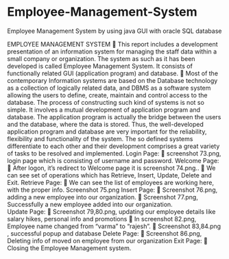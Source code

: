 # Employee-Management-System
Employee Management System by using java GUI with oracle SQL database

EMPLOYEE MANAGEMENT SYSTEM
	This report includes a development presentation of an information system for managing the staff data within a small company or organization. The system as such as it has been developed is called Employee Management System. It consists of functionally related GUI (application program) and database.
	Most of the contemporary Information systems are based on the Database technology as a collection of logically related data, and DBMS as a software system allowing the users to define, create, maintain and control access to the database. The process of constructing such kind of systems is not so simple. It involves a mutual development of application program and database. The application program is actually the bridge between the users and the database, where the data is stored. Thus, the well-developed application program and database are very important for the reliability, flexibility and functionality of the system. The so defined systems differentiate to each other and their development comprises a great variety of tasks to be resolved and implemented.
Login Page:
	 screenshot 73.png, login page which is consisting of username and password.
Welcome Page:
	After logon, it’s redirect to Welcome page it is screenshot 74.png..
	We can see set of operations which has Retrieve, Insert, Update, Delete and Exit.
Retrieve Page:
	We can see the list of employees are working here, with the proper info. Screenshot 75.png
Insert Page:
	   Screenshot 76.png, adding a new employee into our organization.
	   Screenshot 77.png, Successfully a new employee added into our organization.  
Update Page:
	Screenshot 79,80.png, updating our employee details like salary hikes, personal info and promotions 
	In screenshot 82.png, Employee name changed from “varma” to “rajesh”.
	Screenshot 83,84.png , successful popup and database 
Delete Page:
	Screenshot 86.png, Deleting info of moved on employee from our organization
Exit Page:
	Closing the Employee Management system.
 

